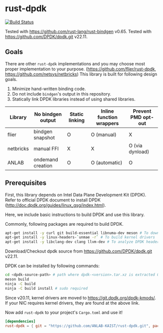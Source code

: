 # rust-dpdk

[![Build Status](https://jenkins.redwit.io/buildStatus/icon?job=ANLAB-KAIST%2Frust-dpdk%2Fmain)](https://jenkins.redwit.io/job/ANLAB-KAIST/job/rust-dpdk/job/main/)

Tested with <https://github.com/rust-lang/rust-bindgen> v0.65.
Tested with <https://github.com/DPDK/dpdk.git> v22.11.

## Goals

There are other `rust-dpdk` implementations and you may choose most proper implementation to your purpose.
(https://github.com/flier/rust-dpdk, https://github.com/netsys/netbricks)
This library is built for following design goals.

1. Minimize hand-written binding code.
1. Do not include `bindgen`'s output in this repository.
1. Statically link DPDK libraries instead of using shared libraries.

| Library   | No bindgen output | Static linking  | Inline function wrappers | Prevent PMD opt-out |
| --------- | ----------------- | --------------- | ------------------------ | ------------------- |
| flier     | bindgen snapshot  | O               | O (manual)               | X                   |
| netbricks | manual FFI        | X               | X                        | O (via dynload)     |
| ANLAB     | ondemand creation | O               | O (automatic)            | O                   |

## Prerequisites

First, this library depends on Intel Data Plane Development Kit (DPDK).
Refer to official DPDK document to install DPDK (http://doc.dpdk.org/guides/linux_gsg/index.html).

Here, we include basic instructions to build DPDK and use this library.

Commonly, following packages are required to build DPDK.
```sh
apt-get install -y curl git build-essential libnuma-dev meson # To download and build DPDK
apt-get install -y linux-headers-`unmae -r` # To build kernel drivers
apt-get install -y libclang-dev clang llvm-dev # To analyze DPDK headers and create bindings
```

Download/Checkout dpdk source from <https://github.com/DPDK/dpdk.git> v22.11.

DPDK can be installed by following commands:
```sh
cd <dpdk-source-path> # path where dpdk-<version>.tar.xz is extracted OR git repo checked out
meson build
ninja -C build
ninja -C build install # sudo required
```
Since v20.11, kernel drivers are moved to https://git.dpdk.org/dpdk-kmods/.
If your NIC requires kernel drivers, they are found at the above link.


Now add `rust-dpdk` to your project's `Cargo.toml` and use it!
```toml
[dependencies]
rust-dpdk = { git = "https://github.com/ANLAB-KAIST/rust-dpdk.git", package = "rust-dpdk-sys" }
```
